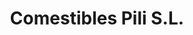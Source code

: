 ---
title: "Comestibles Pili S.L."
url: /solana-de-torralba/comestibles-pili-s-l/
shop: Dorfladen
---
